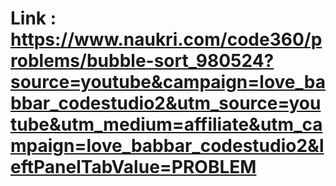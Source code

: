 # Link : https://www.naukri.com/code360/problems/bubble-sort_980524?source=youtube&campaign=love_babbar_codestudio2&utm_source=youtube&utm_medium=affiliate&utm_campaign=love_babbar_codestudio2&leftPanelTabValue=PROBLEM